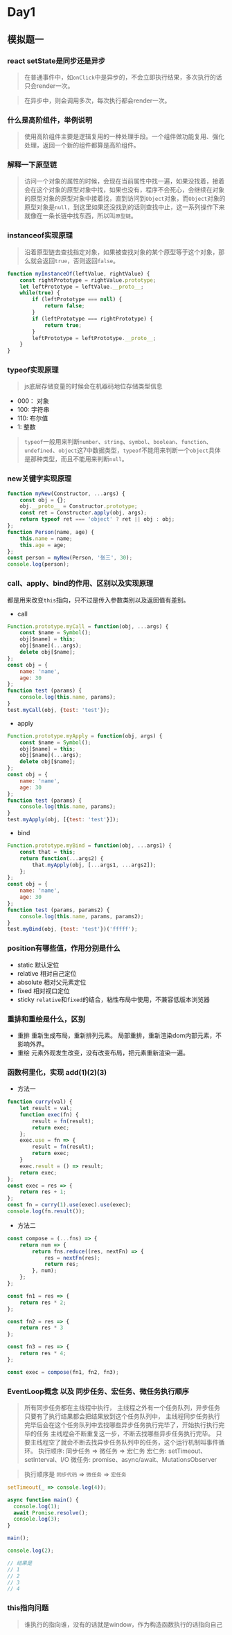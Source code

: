 # Day1
## 模拟题一
### react setState是同步还是异步
> 在普通事件中，如`onClick`中是异步的，不会立即执行结果，多次执行的话只会render一次。

> 在异步中，则会调用多次，每次执行都会render一次。

### 什么是高阶组件，举例说明
> 使用高阶组件主要是逻辑复用的一种处理手段。一个组件做功能复用、强化处理，返回一个新的组件都算是高阶组件。

### 解释一下原型链
> 访问一个对象的属性的时候，会现在当前属性中找一遍，如果没找着，接着会在这个对象的原型对象中找，如果也没有，程序不会死心，会继续在对象的原型对象的原型对象中接着找，直到访问到`Object`对象，而`Object`对象的原型对象是`null`，到这里如果还没找到的话则查找中止，这一系列操作下来就像在一条长链中找东西，所以叫`原型链`。

### instanceof实现原理
> 沿着原型链去查找指定对象，如果被查找对象的某个原型等于这个对象，那么就会返回`true`，否则返回`false`。
```javascript
function myInstanceOf(leftValue, rightValue) {
    const rightPrototype = rightValue.prototype;
    let leftPrototype = leftValue.__proto__;
    while(true) {
        if (leftPrototype === null) {
            return false;
        }
        if (leftPrototype === rightPrototype) {
            return true;
        }
        leftPrototype = leftPrototype.__proto__;
    }
}
```

### typeof实现原理
> js底层存储变量的时候会在机器码地位存储类型信息
- 000： 对象
- 100:  字符串
- 110:  布尔值
- 1:    整数

> `typeof`一般用来判断`number`、`string`、`symbol`、`boolean`、`function`、`undefined`、`object`这7中数据类型，`typeof`不能用来判断一个`object`具体是那种类型，而且不能用来判断`null`。

### new关键字实现原理
``` javascript
function myNew(Constructor, ...args) {
    const obj = {};
    obj.__proto__ = Constructor.prototype;
    const ret = Constructor.apply(obj, args);
    return typeof ret === 'object' ? ret || obj : obj;
};
function Person(name, age) {
    this.name = name;
    this.age = age;
};
const person = myNew(Person, '张三', 30);
console.log(person);
```

### call、apply、bind的作用、区别以及实现原理

都是用来改变`this`指向，只不过是传入参数类别以及返回值有差别。

- call
```javascript
Function.prototype.myCall = function(obj, ...args) {
    const $name = Symbol();
    obj[$name] = this;
    obj[$name](...args);
    delete obj[$name];
};
const obj = {
    name: 'name',
    age: 30
};
function test (params) {
    console.log(this.name, params);
}
test.myCall(obj, {test: 'test'});
```

- apply

```javascript
Function.prototype.myApply = function(obj, args) {
    const $name = Symbol();
    obj[$name] = this;
    obj[$name](...args);
    delete obj[$name];
};
const obj = {
    name: 'name',
    age: 30
};
function test (params) {
    console.log(this.name, params);
}
test.myApply(obj, [{test: 'test'}]);
```

- bind
```javascript
Function.prototype.myBind = function(obj, ...args1) {
    const that = this;
    return function(...args2) {
        that.myApply(obj, [...args1, ...args2]);
    };
};
const obj = {
    name: 'name',
    age: 30
};
function test (params, params2) {
    console.log(this.name, params, params2);
}
test.myBind(obj, {test: 'test'})('fffff');
```

### position有哪些值，作用分别是什么

- static 默认定位
- relative 相对自己定位
- absolute 相对父元素定位
- fixed 相对视口定位
- sticky `relative`和`fixed`的结合，粘性布局中使用，不兼容低版本浏览器

### 重排和重绘是什么，区别
- 重排
重新生成布局，重新排列元素。
局部重排，重新渲染dom内部元素，不影响外界。
- 重绘
元素外观发生改变，没有改变布局，把元素重新渲染一遍。

### 函数柯里化，实现 add(1)(2)(3)

- 方法一
```javascript
function curry(val) {
    let result = val;
    function exec(fn) {
        result = fn(result);
        return exec;
    };
    exec.use = fn => {
        result = fn(result);
        return exec;
    }
    exec.result = () => result;
    return exec;
};
const exec = res => {
    return res + 1;
};
const fn = curry(1).use(exec).use(exec);
console.log(fn.result());
```

- 方法二
```javascript
const compose = (...fns) => {
    return num => {
        return fns.reduce((res, nextFn) => {
            res = nextFn(res);
            return res;
        }, num);
    };
};

const fn1 = res => {
    return res * 2;
};

const fn2 = res => {
    return res * 3
};

const fn3 = res => {
    return res * 4;
};

const exec = compose(fn1, fn2, fn3);
```

### EventLoop概念 以及 同步任务、宏任务、微任务执行顺序

> 所有同步任务都在主线程中执行，
主线程之外有一个任务队列，异步任务只要有了执行结果都会把结果放到这个任务队列中，
主线程同步任务执行完毕后会在这个任务队列中去找哪些异步任务执行完毕了，开始执行执行完毕的任务
主线程会不断重复这一步，不断去找哪些异步任务执行完毕。
只要主线程空了就会不断去找异步任务队列中的任务，这个运行机制叫事件循环。
执行顺序: 同步任务 => 微任务 => 宏仁务
宏仁务: setTimeout、setInterval、I/O
微任务: promise、async/await、MutationsObserver

> 执行顺序是 `同步代码` => `微任务` => `宏任务`

```javascript
setTimeout(_ => console.log(4));

async function main() {
  console.log(1);
  await Promise.resolve();
  console.log(3);
}

main();

console.log(2);

// 结果是
// 1
// 2
// 3
// 4
```

### this指向问题

> 谁执行的指向谁，没有的话就是window，作为构造函数执行的话指向自己